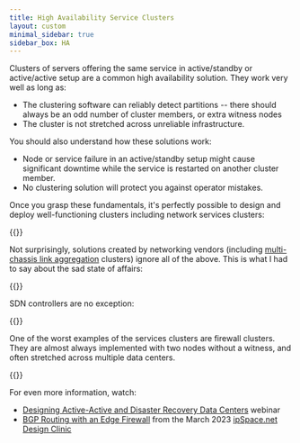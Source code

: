 ```yaml
---
title: High Availability Service Clusters
layout: custom
minimal_sidebar: true
sidebar_box: HA
---
```

Clusters of servers offering the same service in active/standby or active/active setup are a common high availability solution. They work very well as long as:

* The clustering software can reliably detect partitions -- there should always be an odd number of cluster members, or extra witness nodes
* The cluster is not stretched across unreliable infrastructure.

You should also understand how these solutions work:

* Node or service failure in an active/standby setup might cause significant downtime while the service is restarted on another cluster member.
* No clustering solution will protect you against operator mistakes.

Once you grasp these fundamentals, it's perfectly possible to design and deploy well-functioning clusters including network services clusters:

{{<series-listing tag="design">}}

Not surprisingly, solutions created by networking vendors (including [multi-chassis link aggregation](/series/mlag/) clusters) ignore all of the above. This is what I had to say about the sad state of affairs:

{{<series-listing tag="overview">}}

SDN controllers are no exception:

{{<series-listing tag="sdn">}}

One of the worst examples of the services clusters are firewall clusters. They are almost always implemented with two nodes without a witness, and often stretched across multiple data centers.

{{<series-listing tag="firewall">}}

For even more information, watch:

* [Designing Active-Active and Disaster Recovery Data Centers](https://www.ipspace.net/Designing_Active-Active_and_Disaster_Recovery_Data_Centers) webinar
* [BGP Routing with an Edge Firewall](https://my.ipspace.net/bin/list?id=Design#2023_03) from the March 2023 [ipSpace.net Design Clinic](https://www.ipspace.net/IpSpace.net_Design_Clinic)
